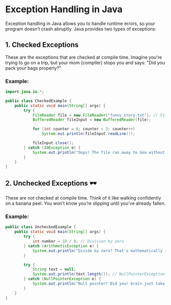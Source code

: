 
# Exception Handling in Java 

Exception handling in Java allows you to handle runtime errors, so your program doesn’t crash abruptly. Java provides two types of exceptions:

## 1. **Checked Exceptions** 
These are the exceptions that are checked at compile time. Imagine you're trying to go on a trip, but your mom (compiler) stops you and says: "Did you pack your bags properly?"

### Example:
```java
import java.io.*;

public class CheckedExample {
    public static void main(String[] args) {
        try {
            FileReader file = new FileReader("funny_story.txt"); // File may not exist
            BufferedReader fileInput = new BufferedReader(file);

            for (int counter = 0; counter < 3; counter++) 
                System.out.println(fileInput.readLine());

            fileInput.close();
        } catch (IOException e) {
            System.out.println("Oops! The file ran away to Goa without telling you! 🌴");
        }
    }
}
```

## 2. **Unchecked Exceptions** 🕶️
These are not checked at compile time. Think of it like walking confidently on a banana peel. You won’t know you’re slipping until you’ve already fallen.

### Example:
```java
public class UncheckedExample {
    public static void main(String[] args) {
        try {
            int number = 10 / 0; // Division by zero
        } catch (ArithmeticException e) {
            System.out.println("Divide by zero? That's mathematically illegal! 🚔");
        }

        try {
            String text = null;
            System.out.println(text.length()); // NullPointerException
        } catch (NullPointerException e) {
            System.out.println("Null pointer? Did your brain just take a break? 😵");
        }
    }
}
```


